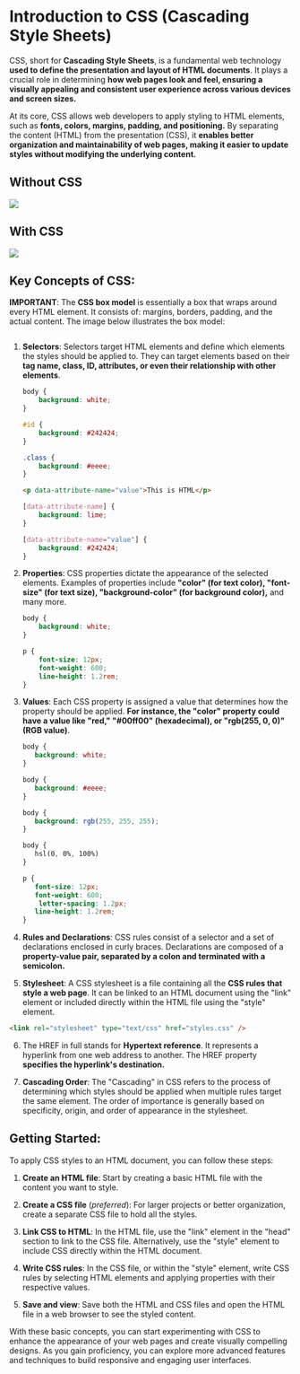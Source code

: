 # Introduction to CSS (Cascading Style Sheets)

CSS, short for **Cascading Style Sheets**, is a fundamental web technology **used to define the presentation and layout of HTML documents**. It plays a crucial role in determining **how web pages look and feel, ensuring a visually appealing and consistent user experience across various devices and screen sizes.**

At its core, CSS allows web developers to apply styling to HTML elements, such as **fonts, colors, margins, padding, and positioning.** By separating the content (HTML) from the presentation (CSS), it **enables better organization and maintainability of web pages, making it easier to update styles without modifying the underlying content.**

## Without CSS
![](https://github.com/projectfinalaudio/CSS_FUNDAMENTALS/blob/master/images/without%20css.png?raw=true)

## With CSS
![](https://github.com/projectfinalaudio/CSS_FUNDAMENTALS/blob/master/images/with%20css.png?raw=true)

## Key Concepts of CSS:

**IMPORTANT**: The **CSS box model** is essentially a box that wraps around every HTML element. It consists of: margins, borders, padding, and the actual content. The image below illustrates the box model:

![]()

1.  **Selectors**: Selectors target HTML elements and define which elements the styles should be applied to. They can target elements based on their **tag name, class, ID, attributes, or even their relationship with other elements**.
    ```css
    body {
        background: white;
    }

    #id {
        background: #242424;
    }

    .class {
        background: #eeee;
    }
    ```

    ```html
    <p data-attribute-name="value">This is HTML</p>
    ```

    ```css
    [data-attribute-name] {
        background: lime;
    }

    [data-attribute-name="value"] {
        background: #242424;
    }
    ```
2.  **Properties**: CSS properties dictate the appearance of the selected elements. Examples of properties include **"color" (for text color), "font-size" (for text size), "background-color" (for background color),** and many more.
    ```css
    body {
        background: white;
    }

    p {
        font-size: 12px;
        font-weight: 600;
        line-height: 1.2rem;
    }
    ```
3.  **Values**: Each CSS property is assigned a value that determines how the property should be applied. **For instance, the "color" property could have a value like "red," "#00ff00" (hexadecimal), or "rgb(255, 0, 0)" (RGB value)**.
     ```css
    body {
        background: white;
    }

    body {
        background: #eeee;
    }

    body {
        background: rgb(255, 255, 255);
    }

    body {
        hsl(0, 0%, 100%)
    } 

    p {
        font-size: 12px;
        font-weight: 600;
         letter-spacing: 1.2px;
        line-height: 1.2rem;
    }
    ```
4.  **Rules and Declarations**: CSS rules consist of a selector and a set of declarations enclosed in curly braces. Declarations are composed of a **property-value pair, separated by a colon and terminated with a semicolon.**
    
5.  **Stylesheet**: A CSS stylesheet is a file containing all the **CSS rules that style a web page**. It can be linked to an HTML document using the "link" element or included directly within the HTML file using the "style" element.
```html
<link rel="stylesheet" type="text/css" href="styles.css" />
```
6. The HREF in full stands for **Hypertext reference**. It represents a hyperlink from one web address to another.  The HREF property **specifies the hyperlink's destination.**
    
7.  **Cascading Order**: The "Cascading" in CSS refers to the process of determining which styles should be applied when multiple rules target the same element. The order of importance is generally based on specificity, origin, and order of appearance in the stylesheet.
    
## Getting Started:

To apply CSS styles to an HTML document, you can follow these steps:

1.  **Create an HTML file**: Start by creating a basic HTML file with the content you want to style.
    
2.  **Create a CSS file** (*preferred*): For larger projects or better organization, create a separate CSS file to hold all the styles.
    
3.  **Link CSS to HTML**: In the HTML file, use the "link" element in the "head" section to link to the CSS file. Alternatively, use the "style" element to include CSS directly within the HTML document.
    
4.  **Write CSS rules**: In the CSS file, or within the "style" element, write CSS rules by selecting HTML elements and applying properties with their respective values.
    
5.  **Save and view**: Save both the HTML and CSS files and open the HTML file in a web browser to see the styled content.
    
With these basic concepts, you can start experimenting with CSS to enhance the appearance of your web pages and create visually compelling designs. As you gain proficiency, you can explore more advanced features and techniques to build responsive and engaging user interfaces.

